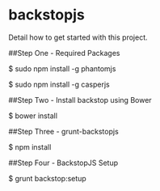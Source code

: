 # backstopjs

Detail how to get started with this project.

##Step One - Required Packages

$ sudo npm install -g phantomjs

$ sudo npm install -g casperjs

##Step Two - Install backstop using Bower

$ bower install

##Step Three - grunt-backstopjs

$ npm install

##Step Four - BackstopJS Setup

$ grunt backstop:setup
